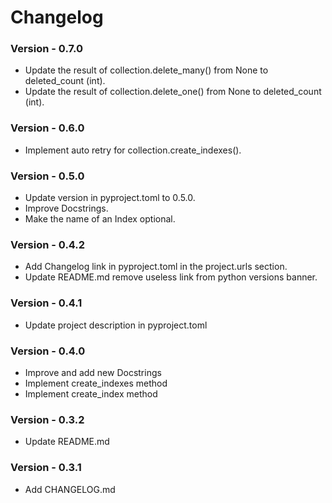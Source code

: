 # Changelog

### Version - 0.7.0

- Update the result of collection.delete_many() from None to deleted_count (int).
- Update the result of collection.delete_one() from None to deleted_count (int).

### Version - 0.6.0

- Implement auto retry for collection.create_indexes().

### Version - 0.5.0

- Update version in pyproject.toml to 0.5.0.
- Improve Docstrings.
- Make the name of an Index optional.

### Version - 0.4.2

- Add Changelog link in pyproject.toml in the project.urls section.
- Update README.md remove useless link from python versions banner.

### Version - 0.4.1

- Update project description in pyproject.toml

### Version - 0.4.0

- Improve and add new Docstrings
- Implement create_indexes method
- Implement create_index method

### Version - 0.3.2

- Update README.md

### Version - 0.3.1

- Add CHANGELOG.md